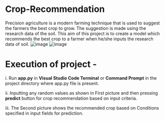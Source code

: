 # Crop-Recommendation
Precision agriculture is a modern farming technique that is used to suggest the farmers the best crop to grow. The suggestion is made using the research data of the soil. This aim of this project is to create a model which recommends the best crop to a farmer when he/she inputs the research data of soil.
![image](https://user-images.githubusercontent.com/70109300/155487816-0d93688e-ff74-409e-a830-c5eb18d555e5.png)
![image](https://user-images.githubusercontent.com/70109300/155488036-34cf7f52-064f-423e-9c47-9ae3b7e218aa.png)


# Execution of project -

i. Run **app.py** in **Visual Studio Code Terminal** or **Command Prompt** in the project directory where app.py file is present.

ii. Inputting any random values as shown in First picture and then pressing **predict** button for crop recommendation based on input criteria.

iii. The Second picture shows the recommended crop based on Conditions specified in input fields for prediction.
